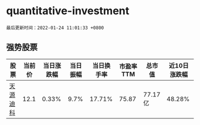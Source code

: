 # quantitative-investment

`最后更新时间：2022-01-24 11:01:33 +0800`

## 强势股票

|股票|当前价|当日涨跌幅|当日振幅|当日换手率|市盈率TTM|总市值|近10日涨跌幅|
|----|----|----|----|----|----|----|----|
|[天源迪科](https://xueqiu.com/S/SZ300047)|12.1|0.33%|9.7%|17.71%|75.87|77.17亿|48.28%|
